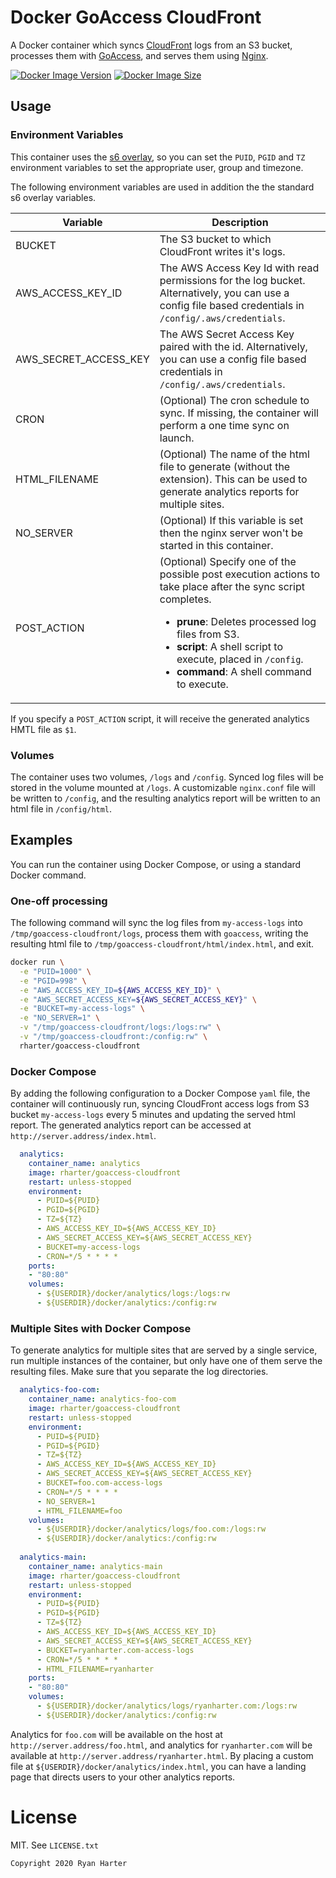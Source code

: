 # Docker GoAccess CloudFront

A Docker container which syncs [CloudFront][1] logs from an S3 bucket, processes them with [GoAccess][2], and serves them using [Nginx][3].

 [1]: https://aws.amazon.com/cloudfront/
 [2]: https://goaccess.io/
 [3]: https://www.nginx.com/

[![Docker Image Version](https://img.shields.io/docker/v/rharter/goaccess-cloudfront?sort=semver)][hub]
[![Docker Image Size](https://img.shields.io/docker/image-size/rharter/goaccess-cloudfront)][layers]

 [hub]: https://hub.docker.com/r/rharter/goaccess-cloudfront
 [layers]: https://microbadger.com/images/rharter/goaccess-cloudfront

## Usage

### Environment Variables

This container uses the [s6 overlay][overlay], so you can set the `PUID`, `PGID` and `TZ` environment variables to set the appropriate user, group and timezone.

 [overlay]: https://github.com/just-containers/s6-overlay
 
The following environment variables are used in addition the the standard s6 overlay variables.

| Variable | Description |
| --- | --- |
| BUCKET | The S3 bucket to which CloudFront writes it's logs. |
| AWS_ACCESS_KEY_ID | The AWS Access Key Id with read permissions for the log bucket. Alternatively, you can use a config file based credentials in `/config/.aws/credentials`. |
| AWS_SECRET_ACCESS_KEY | The AWS Secret Access Key paired with the id. Alternatively, you can use a config file based credentials in `/config/.aws/credentials`. |
| CRON | (Optional) The cron schedule to sync. If missing, the container will perform a one time sync on launch. |
| HTML_FILENAME | (Optional) The name of the html file to generate (without the extension). This can be used to generate analytics reports for multiple sites. |
| NO_SERVER | (Optional) If this variable is set then the nginx server won't be started in this container. |
| POST_ACTION | (Optional) Specify one of the possible post execution actions to take place after the sync script completes.<br/><ul><li>**prune**: Deletes processed log files from S3.</li><li>**script**: A shell script to execute, placed in `/config`.</li><li>**command**: A shell command to execute.</li></ul>

If you specify a `POST_ACTION` script, it will receive the generated analytics HMTL file as `$1`.

### Volumes

The container uses two volumes, `/logs` and `/config`.  Synced log files will be stored in the volume mounted at `/logs`.  A customizable `nginx.conf` file will be written to `/config`, and the resulting analytics report will be written to an html file in `/config/html`.

## Examples

You can run the container using Docker Compose, or using a standard Docker command.

### One-off processing

The following command will sync the log files from `my-access-logs` into `/tmp/goaccess-cloudfront/logs`, process them with `goaccess`, writing the resulting html file to `/tmp/goaccess-cloudfront/html/index.html`, and exit.

```sh
docker run \
  -e "PUID=1000" \
  -e "PGID=998" \
  -e "AWS_ACCESS_KEY_ID=${AWS_ACCESS_KEY_ID}" \
  -e "AWS_SECRET_ACCESS_KEY=${AWS_SECRET_ACCESS_KEY}" \
  -e "BUCKET=my-access-logs" \
  -e "NO_SERVER=1" \
  -v "/tmp/goaccess-cloudfront/logs:/logs:rw" \
  -v "/tmp/goaccess-cloudfront:/config:rw" \
  rharter/goaccess-cloudfront
```

### Docker Compose

By adding the following configuration to a Docker Compose `yaml` file, the container will continuously run, syncing CloudFront access logs from S3 bucket `my-access-logs` every 5 minutes and updating the served html report. The generated analytics report can be accessed at `http://server.address/index.html`.

```yaml
  analytics:
    container_name: analytics
    image: rharter/goaccess-cloudfront
    restart: unless-stopped
    environment:
      - PUID=${PUID}
      - PGID=${PGID}
      - TZ=${TZ}
      - AWS_ACCESS_KEY_ID=${AWS_ACCESS_KEY_ID}
      - AWS_SECRET_ACCESS_KEY=${AWS_SECRET_ACCESS_KEY}
      - BUCKET=my-access-logs
      - CRON=*/5 * * * *
    ports:
    - "80:80"
    volumes:
      - ${USERDIR}/docker/analytics/logs:/logs:rw
      - ${USERDIR}/docker/analytics:/config:rw
```

### Multiple Sites with Docker Compose

To generate analytics for multiple sites that are served by a single service, run multiple instances of the container, but only have one of them serve the resulting files. Make sure that you separate the log directories.

```yaml
  analytics-foo-com:
    container_name: analytics-foo-com
    image: rharter/goaccess-cloudfront
    restart: unless-stopped
    environment:
      - PUID=${PUID}
      - PGID=${PGID}
      - TZ=${TZ}
      - AWS_ACCESS_KEY_ID=${AWS_ACCESS_KEY_ID}
      - AWS_SECRET_ACCESS_KEY=${AWS_SECRET_ACCESS_KEY}
      - BUCKET=foo.com-access-logs
      - CRON=*/5 * * * *
      - NO_SERVER=1
      - HTML_FILENAME=foo
    volumes:
      - ${USERDIR}/docker/analytics/logs/foo.com:/logs:rw
      - ${USERDIR}/docker/analytics:/config:rw
      
  analytics-main:
    container_name: analytics-main
    image: rharter/goaccess-cloudfront
    restart: unless-stopped
    environment:
      - PUID=${PUID}
      - PGID=${PGID}
      - TZ=${TZ}
      - AWS_ACCESS_KEY_ID=${AWS_ACCESS_KEY_ID}
      - AWS_SECRET_ACCESS_KEY=${AWS_SECRET_ACCESS_KEY}
      - BUCKET=ryanharter.com-access-logs
      - CRON=*/5 * * * *
      - HTML_FILENAME=ryanharter
    ports:
    - "80:80"
    volumes:
      - ${USERDIR}/docker/analytics/logs/ryanharter.com:/logs:rw
      - ${USERDIR}/docker/analytics:/config:rw
```

Analytics for `foo.com` will be available on the host at `http://server.address/foo.html`, and analytics for `ryanharter.com` will be available at `http://server.address/ryanharter.html`.  By placing a custom file at `${USERDIR}/docker/analytics/index.html`, you can have a landing page that directs users to your other analytics reports.

# License

MIT. See `LICENSE.txt`

    Copyright 2020 Ryan Harter

